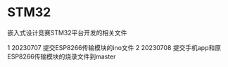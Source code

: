 # STM32
嵌入式设计竞赛STM32平台开发的相关文件

1 20230707  提交ESP8266传输模块的ino文件
2 20230708  提交手机app和原ESP8266传输模块的烧录文件到master
